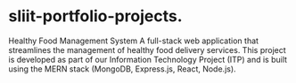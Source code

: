 # sliit-portfolio-projects.
Healthy Food Management System A full-stack web application that streamlines the management of healthy food delivery services. This project is developed as part of our Information Technology Project (ITP) and is built using the MERN stack (MongoDB, Express.js, React, Node.js).
